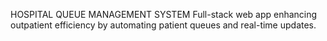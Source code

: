 HOSPITAL QUEUE MANAGEMENT SYSTEM
Full-stack web app enhancing outpatient efficiency by automating patient queues and real-time updates.
